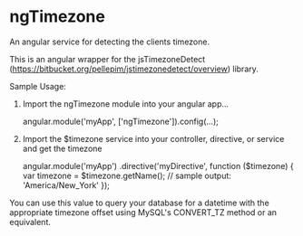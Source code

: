 ngTimezone
==========

An angular service for detecting the clients timezone. 

This is an angular wrapper for the jsTimezoneDetect (https://bitbucket.org/pellepim/jstimezonedetect/overview) library. 

Sample Usage:

1) Import the ngTimezone module into your angular app...

    angular.module('myApp', ['ngTimezone']).config(...);

2) Import the $timezone service into your controller, directive, or service and get the timezone

    angular.module('myApp')
      .directive('myDirective', function ($timezone) {  
        var timezone = $timezone.getName();
        // sample output: 'America/New_York'
      });

You can use this value to query your database for a datetime with the appropriate timezone offset using MySQL's CONVERT_TZ method or an equivalent.
